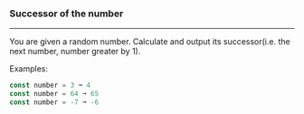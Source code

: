 ### Successor of the number
---
You are given a random number.
Calculate and output its successor(i.e. the next number, number greater by 1).

Examples:
```js
const number = 3 ➞ 4
const number = 64 ➞ 65
const number = -7 ➞ -6
```
